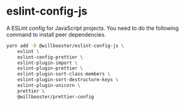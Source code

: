 # eslint-config-js

A ESLint config for JavaScript projects.
You need to do the following command to install peer dependencies.

```sh
yarn add -D @willbooster/eslint-config-js \
    eslint \
    eslint-config-prettier \
    eslint-plugin-import \
    eslint-plugin-prettier \
    eslint-plugin-sort-class-members \
    eslint-plugin-sort-destructure-keys \
    eslint-plugin-unicorn \
    prettier \
    @willbooster/prettier-config
```
